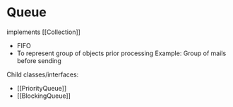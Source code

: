 # Queue

implements [[Collection]]

- FIFO
- To represent group of objects prior processing
  Example: Group of mails before sending

Child classes/interfaces:

- [[PriorityQueue]]
- [[BlockingQueue]]

